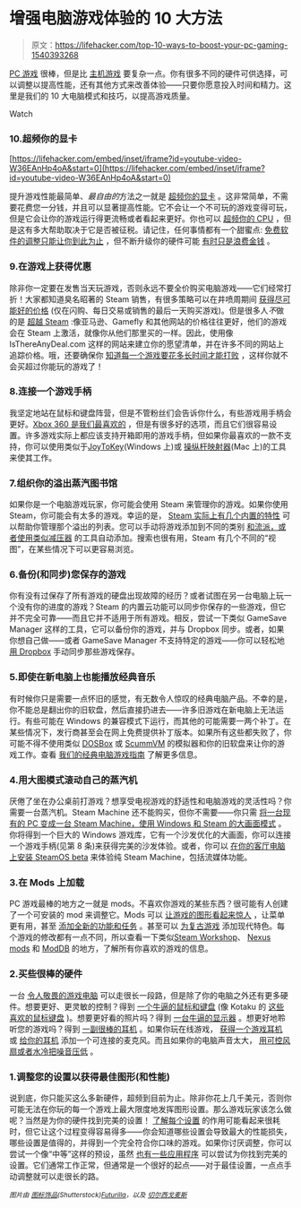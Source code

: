 # 增强电脑游戏体验的 10 大方法

> 原文：<https://lifehacker.com/top-10-ways-to-boost-your-pc-gaming-1540393268>

[PC 游戏](https://lifehacker.com/why-im-a-pc-gamer-1471860201) 很棒，但是比 [主机游戏](http://lifehacker.com/why-im-a-console-gamer-1472081937) 要复杂一点。你有很多不同的硬件可供选择，可以调整以提高性能，还有其他方式来改善体验——只要你愿意投入时间和精力。这里是我们的 10 大电脑模式和技巧，以提高游戏质量。

Watch

### 10.超频你的显卡

 [https://lifehacker.com/embed/inset/iframe?id=youtube-video-W36EAnHp4oA&start=0](https://lifehacker.com/embed/inset/iframe?id=youtube-video-W36EAnHp4oA&start=0) 

提升游戏性能最简单、*最自由的*方法之一就是 [超频你的显卡](https://lifehacker.com/how-to-overclock-your-video-card-and-boost-your-gaming-30799346) 。这非常简单，不需要花费您一分钱，并且可以显著提高性能。它不会让一个不可玩的游戏变得可玩，但是它会让你的游戏运行得更流畅或者看起来更好。你也可以 [超频你的 CPU](http://lifehacker.com/a-beginners-introduction-to-overclocking-your-intel-pr-5580998) ，但是这有多大帮助取决于它是否被征税。请记住，任何事情都有一个甜蜜点: [免费软件的调整只能让你到此为止](http://lifehacker.com/myth-vs-fact-how-much-can-free-pc-tweaks-improve-gami-5846435) ，但不断升级你的硬件可能 [有时只是浪费金钱](http://lifehacker.com/when-you-should-upgrade-your-graphics-card-and-when-it-5988365) 。

### 9.在游戏上获得优惠

除非你一定要在发售当天玩游戏，否则永远不要全价购买电脑游戏——它们经常打折！大家都知道臭名昭著的 Steam 销售，有很多策略可以在井喷周期间 [获得尽可能好的价格](https://lifehacker.com/how-to-get-the-best-deals-during-this-weeks-steam-sale-735529736) (仅在闪购、每日交易或销售的最后一天购买游戏)。但是很多人*不*做的是 [超越 Steam](http://lifehacker.com/beyond-steam-the-best-places-to-find-deals-on-pc-games-1459538571) :像亚马逊、Gamefly 和其他网站的价格往往更好，他们的游戏会在 Steam 上激活，就像你从他们那里买的一样。因此，使用像 IsThereAnyDeal.com 这样的网站来建立你的愿望清单，并在许多不同的网站上追踪价格。哦，还要确保你 [知道每一个游戏要花多长时间才能打败](http://lifehacker.com/howlongtobeat-helps-you-schedule-your-gaming-sessions-509856760) ，这样你就不会买超过你能玩的游戏了！

### 8.连接一个游戏手柄

我坚定地站在鼠标和键盘阵营，但是不管粉丝们会告诉你什么，有些游戏用手柄会更好。[Xbox 360 是我们最喜欢的](https://lifehacker.com/five-best-pc-gamepads-1311100546) ，但是有很多好的选项，而且它们很容易设置。许多游戏实际上都应该支持开箱即用的游戏手柄，但如果你最喜欢的一款不支持，你可以使用类似于[JoyToKey](http://joytokey.net/en/)(Windows 上)或 [操纵杆映射器](http://lifehacker.com/joystick-mapper-makes-your-favorite-mac-gamepad-work-wi-1479427748)(Mac 上)的工具来使其工作。

### 7.组织你的溢出蒸汽图书馆

如果你是一个电脑游戏玩家，你可能会使用 Steam 来管理你的游戏。如果你使用 Steam，你可能会有太多的游戏。幸运的是， [Steam 实际上有几个内置的特性](https://lifehacker.com/how-to-keep-your-overflowing-steam-library-neatly-organ-1352077149) 可以帮助你管理那个溢出的列表。您可以手动将游戏添加到不同的类别 [和流派，或者使用类似减压器](http://lifehacker.com/depressurizer-tidies-up-your-steam-library-478976640) 的工具自动添加。搜索也很有用，Steam 有几个不同的“视图”，在某些情况下可以更容易浏览。

### 6.备份(和同步)您保存的游戏

你有没有过保存了所有游戏的硬盘出现故障的经历？或者试图在另一台电脑上玩一个没有你的进度的游戏？Steam 的内置云功能可以同步你保存的一些游戏，但它并不完全可靠——而且它并不适用于所有游戏。相反，尝试一下类似 GameSave Manager 这样的工具，它可以备份你的游戏，并与 Dropbox 同步。或者，如果你想自己做——或者 GameSave Manager 不支持特定的游戏——你可以轻松地 [用 Dropbox](http://lifehacker.com/how-to-sync-your-saved-pc-games-between-computers-with-1501078690) 手动同步那些游戏保存。

### 5.即使在新电脑上也能播放经典音乐

有时候你只是需要一点怀旧的感觉，有无数令人惊叹的经典电脑产品。不幸的是，你不能总是翻出你的旧软盘，然后直接扔进去——许多旧游戏在新电脑上无法运行。有些可能在 Windows 的兼容模式下运行，而其他的可能需要一两个补丁。在某些情况下，发行商甚至会在网上免费提供补丁版本。如果所有这些都失败了，你可能不得不使用类似 [DOSBox](http://www.dosbox.com/) 或 [ScummVM](http://scummvm.org/) 的模拟器和你的旧软盘来让你的游戏工作。查看 [我们的经典电脑游戏指南](http://lifehacker.com/how-can-i-play-my-old-pc-games-on-a-modern-computer-509239183) 了解更多信息。

### 4.用大图模式滚动自己的蒸汽机

厌倦了坐在办公桌前打游戏？想享受电视游戏的舒适性和电脑游戏的灵活性吗？你需要一台蒸汽机。Steam Machine 还不能购买，但你不需要——你只需 [将一台现有的 PC 变成一台 Steam Machine，使用 Windows 和 Steam 的大画面模式](https://lifehacker.com/how-to-roll-your-own-steam-machine-with-windows-and-big-1510663145) 。你将得到一个巨大的 Windows 游戏库，它有一个沙发优化的大画面，你可以连接一个游戏手柄(见第 8 条)来获得完美的沙发体验。或者，你可以 [在你的客厅电脑上安装 SteamOS beta](http://lifehacker.com/how-to-install-steamos-on-your-computer-1484150623) 来体验纯 Steam Machine，包括流媒体功能。

### 3.在 Mods 上加载

PC 游戏最棒的地方之一就是 mods。不喜欢你游戏的某些东西？很可能有人创建了一个可安装的 mod 来调整它。Mods 可以 [让游戏的图形看起来惊人](https://kotaku.com/what-skyrim-looks-like-when-youre-running-100-mods-at-o-5961994) ，让菜单更有用，甚至 [添加全新的功能和任务](http://kotaku.com/the-12-best-mods-for-pc-games-5979860) 。甚至可以 [为复古游戏](http://lifehacker.com/bring-your-retro-games-into-the-modern-age-with-these-e-1516605379) 添加现代特色。每个游戏的修改都有一点不同，所以查看一下类似[Steam Workshop](http://steamcommunity.com/workshop/)、 [Nexus mods](http://www.nexusmods.com/) 和 [ModDB](http://www.moddb.com/) 的地方，了解所有你喜欢的游戏的信息。

### 2.买些很棒的硬件

一台 [令人敬畏的游戏电脑](https://lifehacker.com/the-best-pcs-you-can-build-for-300-600-and-1200-5840963) 可以走很长一段路，但是除了你的电脑之外还有更多硬件。想要更好、更灵敏的控制？得到 [一个牛逼的鼠标和键盘](http://lifehacker.com/how-to-pick-the-perfect-computer-monitor-1489862871) (像 Kotaku 的 [这些喜欢的鼠标](http://kotaku.com/moneysaver-co-op-top-5-gaming-mice-1165052222)[键盘](http://kotaku.com/co-op-the-best-gaming-keyboard-top-6-nominations-1447953582) )。想要更好看的照片吗？得到 [一台牛逼的显示器](http://lifehacker.com/how-to-pick-the-perfect-computer-monitor-1489862871) 。想更好地聆听您的游戏吗？得到 [一副很棒的耳机](http://lifehacker.com/how-to-choose-the-perfect-pair-of-headphones-5800772) 。如果你玩在线游戏， [获得一个游戏耳机](http://lifehacker.com/five-best-headsets-with-attached-microphones-5896076) 或 [给你的耳机](http://lifehacker.com/how-to-turn-your-favorite-pair-of-headphones-into-a-hea-1520291511) 添加一个可连接的麦克风。而且如果你的电脑声音太大， [用可控风扇或者水冷把噪音压低](http://lifehacker.com/how-to-silence-your-noisy-computer-and-keep-it-cool-as-5921374) 。

### 1.调整您的设置以获得最佳图形(和性能)

说到底，你只能买这么多新硬件，超频到目前为止。除非你花上几千美元，否则你可能无法在你玩的每一个游戏上最大限度地发挥图形设置。那么游戏玩家该怎么做呢？当然是为你的硬件找到完美的设置！ [了解每个设置](https://lifehacker.com/get-more-from-your-games-a-beginners-guide-to-graphics-5985304) 的作用可能看起来很耗时，但它让这个过程变得容易得多——你会知道哪些设置会导致最大的性能损失，哪些设置是值得的，并得到一个完全符合你口味的游戏。如果你讨厌调整，你可以尝试一个像“中等”这样的预设，虽然 [也有一些应用程序](http://lifehacker.com/how-to-optimize-your-pc-games-graphics-settings-in-one-1522383411) 可以尝试为你找到完美的设置。它们通常工作正常，但通常是一个很好的起点——对于最佳设置，一点点手动调整就可以走很长的路。

*<small>图片由</small>* [*<small>图标饰品</small>*](http://www.shutterstock.com/pic.mhtml?id=64187248&src=id)*<small>(Shutterstock)</small>*[*<small>Futurilla</small>*](http://www.flickr.com/photos/futurilla/4565562895/)*<small>，以及</small>* [*<small>切尔西戈麦斯</small>*](http://www.flickr.com/photos/pyxopotamus/7577914054/)